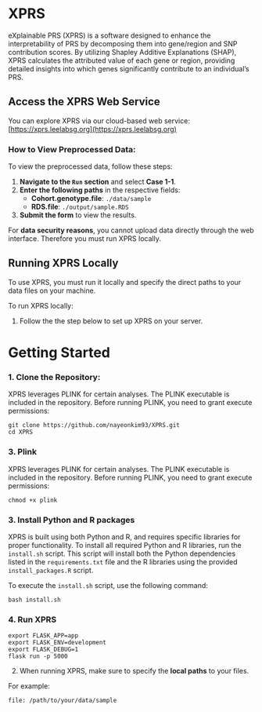 # XPRS
eXplainable PRS (XPRS) is a software designed to enhance the interpretability of PRS by decomposing them into gene/region and SNP contribution scores. 
By utilizing Shapley Additive Explanations (SHAP), XPRS calculates the attributed value of each gene or region, providing detailed insights into which genes significantly contribute to an individual’s PRS.

## Access the XPRS Web Service

You can explore XPRS via our cloud-based web service:  
[https://xprs.leelabsg.org](https://xprs.leelabsg.org)

### How to View Preprocessed Data:

To view the preprocessed data, follow these steps:

1. **Navigate to the `Run` section** and select **Case 1-1**.
2. **Enter the following paths** in the respective fields:
   - **Cohort.genotype.file**: `./data/sample`
   - **RDS.file**: `./output/sample.RDS`
3. **Submit the form** to view the results.

For **data security reasons**, you cannot upload data directly through the web interface. Therefore you must run XPRS locally. 

## Running XPRS Locally

To use XPRS, you must run it locally and specify the direct paths to your data files on your machine. 

To run XPRS locally:

1. Follow the the step below to set up XPRS on your server.

# Getting Started

### 1. Clone the Repository:
XPRS leverages PLINK for certain analyses. The PLINK executable is included in the repository. Before running PLINK, you need to grant execute permissions:
``` 
git clone https://github.com/nayeonkim93/XPRS.git
cd XPRS
 ```
### 3. Plink
XPRS leverages PLINK for certain analyses. The PLINK executable is included in the repository. Before running PLINK, you need to grant execute permissions:
``` 
chmod +x plink
 ``` 
### 3. Install Python and R packages
XPRS is built using both Python and R, and requires specific libraries for proper functionality. To install all required Python and R libraries, run the `install.sh` script. This script will install both the Python dependencies listed in the `requirements.txt` file and the R libraries using the provided `install_packages.R` script.

To execute the `install.sh` script, use the following command:

```
bash install.sh
``` 

### 4. Run XPRS
``` 
export FLASK_APP=app
export FLASK_ENV=development
export FLASK_DEBUG=1
flask run -p 5000
 ```

2. When running XPRS, make sure to specify the **local paths** to your files. 

For example:

```
file: /path/to/your/data/sample
```
